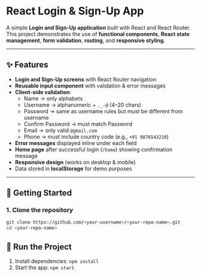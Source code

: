 # React Login & Sign-Up App

A simple **Login and Sign-Up application** built with React and React Router.  
This project demonstrates the use of **functional components**, **React state management**, **form validation**, **routing**, and **responsive styling**.

---

## ✨ Features
- **Login and Sign-Up screens** with React Router navigation
- **Reusable input component** with validation & error messages
- **Client-side validation**:
  - Name → only alphabets
  - Username → alphanumeric + `._-@` (4–20 chars)
  - Password → same as username rules but must be different from username
  - Confirm Password → must match Password
  - Email → only valid `@gmail.com`
  - Phone → must include country code (e.g., `+91 9876543210`)
- **Error messages** displayed inline under each field
- **Home page** after successful login (`/home`) showing confirmation message
- **Responsive design** (works on desktop & mobile)
- Data stored in **localStorage** for demo purposes

---

## 🚀 Getting Started

### 1. Clone the repository
```bash
git clone https://github.com/<your-username>/<your-repo-name>.git
cd <your-repo-name>
```

## 🚀 Run the Project
1. Install dependencies: `npm install`
2. Start the app: `npm start`
